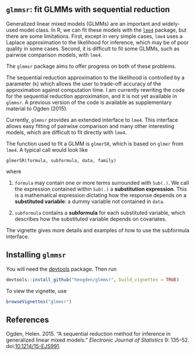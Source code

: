 <!-- README.md is generated from README.Rmd. Please edit that file -->
`glmmsr`: fit GLMMs with sequential reduction
---------------------------------------------

Generalized linear mixed models (GLMMs) are an important and widely-used model class. In R, we can fit these models with the [`lme4`](https://github.com/lme4/lme4) package, but there are some limitations. First, except in very simple cases, `lme4` uses a Laplace approximation to the likelihood for inference, which may be of poor quality in some cases. Second, it is difficult to fit some GLMMs, such as pairwise comparison models, with `lme4`.

The `glmmsr` package aims to offer progress on both of these problems.

The sequential reduction approximation to the likelihood is controlled by a parameter (`k`) which allows the user to trade-off accuracy of the approximation against computation time. I am currently rewriting the code for the sequential reduction approximation, and it is not yet available in `glmmsr`. A previous version of the code is available as supplementary material to Ogden (2015).

Currently, `glmmsr` provides an extended interface to `lme4`. This interface allows easy fitting of pairwise comparison and many other interesting models, which are difficult to fit directly with `lme4`.

The function used to fit a GLMM is `glmerSR`, which is based on `glmer` from `lme4`. A typical call would look like

    glmerSR(formula, subformula, data, family)

where

1.  `formula` may contain one or more terms surrounded with `Sub(.)`. We call the expression contained within `Sub(.)` a **substitution expression**. This is a mathematical expression dictating how the response depends on a **substituted variable**: a dummy variable not contained in `data`.

2.  `subformula` contains a **subformula** for each substituted variable, which describes how the substituted variable depends on covariates.

The vignette gives more details and examples of how to use the subformula interface.

Installing `glmmsr`
-------------------

You will need the [devtools](https://github.com/hadley/devtools) package. Then run

``` r
devtools::install_github("heogden/glmmsr", build_vignettes = TRUE)
```

To view the vignette, use

``` r
browseVignettes("glmmsr")
```

References
----------

Ogden, Helen. 2015. “A sequential reduction method for inference in generalized linear mixed models.” *Electronic Journal of Statistics* 9: 135–52. doi:[10.1214/15-EJS991](http://dx.doi.org/10.1214/15-EJS991).
